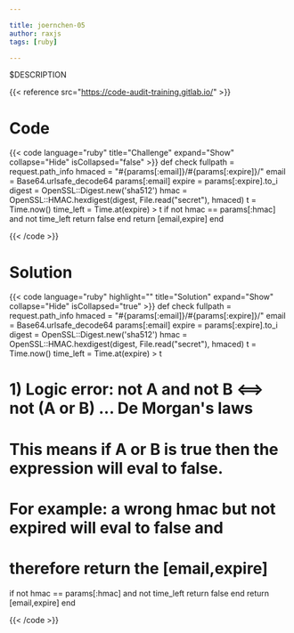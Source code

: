 ```yaml
---

title: joernchen-05
author: raxjs
tags: [ruby]

---
```


$DESCRIPTION

<!--more-->
{{< reference src="https://code-audit-training.gitlab.io/" >}}

# Code
{{< code language="ruby"  title="Challenge" expand="Show" collapse="Hide" isCollapsed="false" >}}
def check
  fullpath = request.path_info
  hmaced = "#{params[:email]}/#{params[:expire]}/"
  email = Base64.urlsafe_decode64 params[:email]
  expire = params[:expire].to_i
  digest = OpenSSL::Digest.new('sha512')
  hmac = OpenSSL::HMAC.hexdigest(digest, File.read("secret"), hmaced)
  t = Time.now()
  time_left = Time.at(expire) > t
  if not hmac == params[:hmac] and not time_left
   return false
  end
  return [email,expire]
end

{{< /code >}}

# Solution
{{< code language="ruby" highlight="" title="Solution" expand="Show" collapse="Hide" isCollapsed="true" >}}
def check
  fullpath = request.path_info
  hmaced = "#{params[:email]}/#{params[:expire]}/"
  email = Base64.urlsafe_decode64 params[:email]
  expire = params[:expire].to_i
  digest = OpenSSL::Digest.new('sha512')
  hmac = OpenSSL::HMAC.hexdigest(digest, File.read("secret"), hmaced)
  t = Time.now()
  time_left = Time.at(expire) > t
  # 1) Logic error: not A and not B <==> not (A or B) ... De Morgan's laws
  #    This means if A or B is true then the expression will eval to false.
  #    For example: a wrong hmac but not expired will eval to false and
  #    therefore return the [email,expire]
  if not hmac == params[:hmac] and not time_left
   return false
  end
  return [email,expire]
end



{{< /code >}}